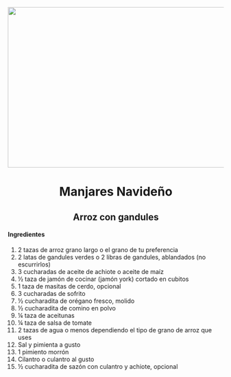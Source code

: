 <div align="center">

<img src="https://www.comedera.com/wp-content/uploads/2021/02/arroz-con-gandules-1.jpg" width="520" height="374"/>

# Manjares Navideño
## Arroz con gandules

  </div>
  
  #### Ingredientes 
1. 2 tazas de arroz grano largo o el grano de tu preferencia
2. 2 latas de gandules verdes o 2 libras de gandules, ablandados (no escurrirlos)
3. 3 cucharadas de aceite de achiote o aceite de maíz
4. ½ taza de jamón de cocinar (jamón york) cortado en cubitos
5. 1 taza de masitas de cerdo, opcional
6. 3 cucharadas de sofrito
7. ½ cucharadita de orégano fresco, molido
8. ½ cucharadita de comino en polvo
9. ¼ taza de aceitunas
10. ¼ taza de salsa de tomate
11. 2 tazas de agua o menos dependiendo el tipo de grano de arroz que uses
12. Sal y pimienta a gusto
13. 1 pimiento morrón
14. Cilantro o culantro al gusto
15. ½ cucharadita de sazón con culantro y achiote, opcional
